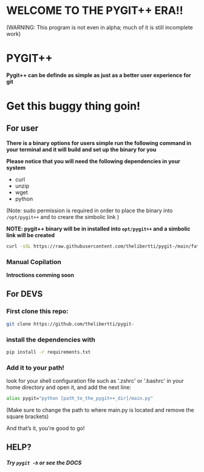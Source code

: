 # WELCOME TO THE PYGIT++ ERA!!
(WARNING: This program is not even in alpha; much of it is still incomplete work)

# PYGIT++
**Pygit++ can be definde as simple as just as a better user
experience for git**


# Get this buggy thing goin!

## For user

**There is a binary options for users simple
run the following command in your terminal
and it will build and set up the binary for you**

**Please notice that you will need the following 
dependencies in your system**

- curl
- unzip
- wget
- python

(Note: sudo permission is required in order to place
the binary into ```/opt/pygit++``` and to creare the simbolic link )

**NOTE: pygit++ binary will be in installed into
```opt/pygit++``` and a simbolic link will be created**

```bash
curl -sSL https://raw.githubusercontent.com/thelibertti/pygit-/main/father.sh | bash
```

### Manual Copilation

**Introctions comming soon**


##  For DEVS

### First clone this repo:

```bash
git clone https://github.com/thelibertti/pygit-
```

### install the dependencies with

```bash
pip install -r requirements.txt
```

### Add it to your path!
look for your shell configuration file such as '.zshrc' or '.bashrc'
in your home directory and open it, and add the next line:
```bash
alias pygit="python [path_to_the_pygit++_dir]/main.py"
```

(Make sure to change the path to where main.py is 
located and remove the square brackets)

And that’s it, you’re good to go!

## HELP?

##### Try ```pygit -h``` or see the DOCS
